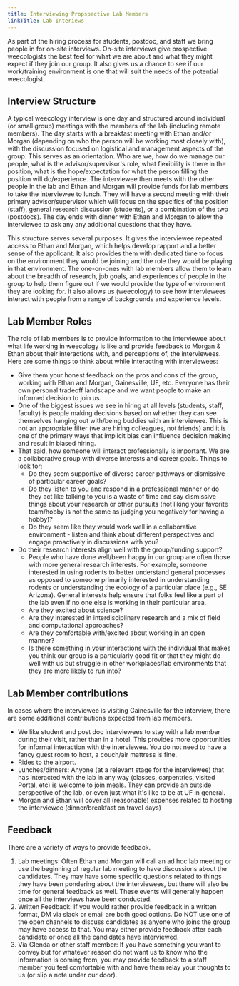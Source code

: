 ```yaml
---
title: Interviewing Propspective Lab Members
linkTitle: Lab Interiews
---
```


As part of the hiring process for students, postdoc, and staff we bring people in for on-site interviews. On-site interviews give prospective weecologists the best feel for what we are about and what they might expect if they join our group. It also gives us a chance to see if our work/training environment is one that will suit the needs of the potential weecologist.

## Interview Structure

A typical weecology interview is one day and structured around individual (or small group) meetings with the members of the lab (including remote members). The day starts with a breakfast meeting with Ethan and/or Morgan (depending on who the person will be working most closely with), with the discussion focused on logistical and management aspects of the group. This serves as an orientation. Who are we, how do we manage our people, what is the advisor/supervisor's role, what flexibility is there in the position, what is the hope/expectation for what the person filling the position will do/experience. The interviewee then meets with the other people in the lab and Ethan and Morgan will provide funds for lab members to take the interviewee to lunch. They will have a second meeting with their primary advisor/supervisor which will focus on the specifics of the position (staff), general research discussion (students), or a combination of the two (postdocs). The day ends with dinner with Ethan and Morgan to allow the interviewee to ask any any additional questions that they have.

This structure serves several  purposes. It gives the interviewee repeated access to Ethan and Morgan, which helps develop rapport and a better sense of the applicant. It also provides them with dedicated time to focus on the environment they would be joining and the role they would be playing in that environment. The one-on-ones with lab members allow them to learn about the breadth of research, job goals, and experiences of people in the group to help them figure out if we would provide the type of environment they are looking for. It also allows us (weecology) to see how interviewees interact with people from a range of backgrounds and experience levels.

## Lab Member Roles

The role of lab members is to provide information to the interviewee about what life working in weecology is like and provide feedback to Morgan & Ethan about their interactions with, and perceptions of, the interviewees. Here are some things to think about while interacting with interviewees:

* Give them your honest feedback on the pros and cons of the group, working with Ethan and Morgan, Gainesville, UF, etc. Everyone has their own personal tradeoff landscape and we want people to make an informed decision to join us.
* One of the biggest issues we see in hiring at all levels (students, staff, faculty) is people making decisions based on whether they can see themselves hanging out with/being buddies with an interviewee. This is not an appropriate filter (we are hiring colleagues, not friends) and it is one of the primary ways that implicit bias can influence decision making and result in biased hiring.   
* That said, how someone will interact professionally is important. We are a collaborative group with diverse interests and career goals. Things to look for: 
    * Do they seem supportive of diverse career pathways or dismissive of particular career goals?
    * Do they listen to you and respond in a professional manner or do they act like talking to you is a waste of time and say dismissive things about your research or other pursuits (not liking your favorite team/hobby is not the same as judging you negatively for having a hobby)?
    * Do they seem like they would work well in a collaborative environment - listen and think about different perspectives and engage proactively in discussions with you?
* Do their research interests align well with the group/funding support?
    * People who have done well/been happy in our group are often those with more general research interests. For example, someone interested in using rodents to better understand general processes as opposed to someone  primarily interested in understanding rodents or understanding the ecology of a particular place (e.g., SE Arizona). General interests help ensure that folks feel like a part of the lab even if no one else is working in their particular area.
    * Are they excited about science?
    * Are they interested in interdisciplinary research and a mix of field and computational approaches?
    * Are they comfortable with/excited about working in an open manner?
    * Is there something in your interactions with the individual that makes you think our group is a particularly good fit or that they might do well with us but struggle in other workplaces/lab environments that they are more likely to run into?

## Lab Member contributions

In cases where the interviewee is visiting Gainesville for the interview, there are some additional contributions expected from lab members.

* We like student and post doc interviewees to stay with a lab member during their visit, rather than in a hotel. This provides more opportunities for informal interaction with the interviewee. You do not need to have a fancy guest room to host, a couch/air mattress is fine.
* Rides to the airport. 
* Lunches/dinners: Anyone (at a relevant stage for the interviewee) that has interacted with the lab in any way (classes, carpentries, visited Portal, etc) is welcome to join meals. They can provide an outside perspective of the lab, or even just what it's like to be at UF in general.
* Morgan and Ethan will cover all (reasonable) expenses related to hosting the interviewee (dinner/breakfast on travel days)
 
## Feedback

There are a variety of ways to provide feedback.
1. Lab meetings: Often Ethan and Morgan will call an ad hoc lab meeting or use the beginning of regular lab meeting to have discussions about the candidates. They may have some specific questions related to things they have been pondering about the interviewees, but there will also be time for general feedback as well. These events will generally happen once all the interviews have been conducted.
2. Written Feedback: If you would rather provide feedback in a written format, DM via slack or email are both good options. Do NOT use one of the open channels to discuss candidates as anyone who joins the group may have access to that. You may either provide feedback after each candidate or once all the candidates have interviewed.
3. Via Glenda or other staff member: If you have something you want to convey but for whatever reason do not want us to know who the information is coming from, you may provide feedback to a staff member you feel comfortable with and have them relay your thoughts to us (or slip a note under our door). 
